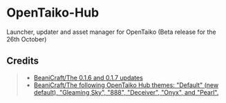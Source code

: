 # OpenTaiko-Hub
Launcher, updater and asset manager for OpenTaiko (Beta release for the 26th October)

## Credits

> * [BeaniCraft/The 0.1.6 and 0.1.7 updates](https://github.com/BeaniCraft)
> * [BeaniCraft/The following OpenTaiko Hub themes: "Default" (new default), "Gleaming Sky", "888", "Deceiver", "Onyx", and "Pearl".](https://github.com/BeaniCraft)